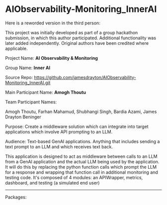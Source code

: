 # AIObservability-Monitoring_InnerAI

Here is a reworded version in the third person:

This project was initially developed as part of a group hackathon submission, in which this author participated. Additional functionality was later added independently. Original authors have been credited where applicable.

Project Name: **AI Observability & Monitoring**

Group Name: **Inner AI**

Source Repo: https://github.com/jamesdrayton/AIObservability-Monitoring_InnerAI.git

Main Participant Name: **Amogh Thoutu**

Team Participant Names:

Amogh Thoutu, Farhan Mahamud, Shubhangi Singh, Bardia Azami, James Drayton Beninger

Purpose: Create a middleware solution which can integrate into target applications which involve API prompting to an LLM. 

Audience: Text-based GenAI applications. Anything that includes sending a text prompt to an LLM and which receives text back. 

This application is designed to act as middleware between calls to an LLM from a GenAI application and the actual LLM being used by the application. It will do this by replacing the python function calls which prompt the LLM for a response and wrapping that function call in additional monitoring and testing code. It's composed of 4 modules: an APIWrapper, metrics, dashboard, and testing (a simulated end user)

------------------------------------------------------- -



<!-- Link to Design Document: <br>
https://docs.google.com/document/d/11zHLGLNiTjiFe3ZNxA3lkbRvfso0iWw7NkKMGZmBAxE/edit?tab=t.0 <br> -->

Packages: <br>
<!-- conda install conda-forge::fastapi <br>
conda install conda-forge::langchain <br>
conda install anaconda::prometheus_client <br>
ftpdf <br>
google.generativeai <br> 
weasyprint <br> -->
<!-- 
To run use command "fastapi dev main.py" <br> -->
<!-- Access at http://127.0.0.1:8000/docs <br> -->
